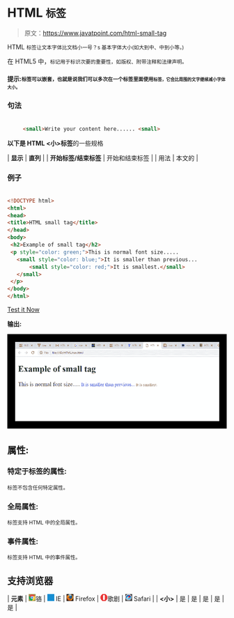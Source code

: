 # HTML <small>标签</small>

> 原文：<https://www.javatpoint.com/html-small-tag>

HTML <small>标签让文本字体比文档小一号？s 基本字体大小(如大到中、中到小等。)</small>

在 HTML5 中，<small>标记用于标识次要的重要性，如版权、附带注释和法律声明。</small>

#### 提示:<small>标签可以嵌套，也就是说我们可以多次在一个标签里面使用<small>标签，它会比周围的文字继续减小字体大小。</small></small>

### 句法

```html

     <small>Write your content here...... <small>

```

**以下是 HTML <小>标签**的一些规格

| **显示** | **直列** |
| **开始标签/结束标签** | 开始和结束标签 |
| 用法 | 本文的 |

### 例子

```html

<!DOCTYPE html>
<html>
<head>
<title>HTML small tag</title>
</head>
<body>
 <h2>Example of small tag</h2>
 <p style="color: green;">This is normal font size.....
   <small style="color: blue;">It is smaller than previous...
       <small style="color: red;">It is smallest.</small>
   </small>
 </p>
</body>
</html>

```

[Test it Now](https://www.javatpoint.com/oprweb/test.jsp?filename=htmlsmalltag)

**输出:**

![HTML small tag](img/18eb075db12270ba522ae44a000384f2.png)

## 属性:

### 特定于标签的属性:

<small>标签不包含任何特定属性。</small>

### 全局属性:

<small>标签支持 HTML 中的全局属性。</small>

### 事件属性:

<small>标签支持 HTML 中的事件属性。</small>

## 支持浏览器

| **元素** | ![chrome browser](img/4fbdc93dc2016c5049ed108e7318df19.png)铬 | ![ie browser](img/83dd23df1fe8373fd5bf054b2c1dd88b.png) IE | ![firefox browser](img/4f001fff393888a8a807ed29b28145d1.png) Firefox | ![opera browser](img/6cad4a592cc69a052056a0577b4aac65.png)歌剧 | ![safari browser](img/a0f6a9711a92203c5dc5c127fe9c9fca.png) Safari |
| **<小>** | 是 | 是 | 是 | 是 | 是 |